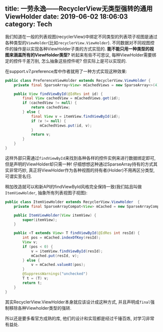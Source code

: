 title: 一劳永逸——RecyclerView无类型强转的通用ViewHolder
date: 2019-06-02 18:06:03
category: Tech
---
我们知道在一般的列表视图(recyclerView)中绑定不同类型的列表项子视图是通过各种类型的`ViewHolder`(比如`recyclerView.ViewHolder`). 不同数据对不同视图控件的操作是以实现各种ViewHolder子类的方式实现的.
**能不能只用一种类型的视图来涵盖所有的ViewHolder类型?** 听起来有些不可思议, 每种ViewHolder需要绑定的控件千差万别, 怎么抽象这些控件呢? 但实际上是可以实现的.

在support.v7.preference库中作者就用了一种方式实现这种效果:
```java
public class PreferenceViewHolder extends RecyclerView.ViewHolder {
    private final SparseArray<View> mCachedViews = new SparseArray<>(4);

    public View findViewById(@IdRes int id) {
        final View cachedView = mCachedViews.get(id);
        if (cachedView != null) {
            return cachedView;
        } else {
            final View v = itemView.findViewById(id);
            if (v != null) {
                mCachedViews.put(id, v);
            }
            return v;
        }
    }
}
```
这样外部只需通过`findViewById`来找到各种各样的控件实例来进行数据绑定即可, 但是声明的ViewHolder却只需一种! 仔细想想这种通过SparseArray持有的方式其实非常巧妙, 真正将ViewHolder作为各种视图的持有者(Holder)不用再区分类型, 可谓实至名归.

稍加改造就可以和新API的findViewById风格完全保持一致(我们姑且叫做`ItemViewHolder`, 抽象所有列表视图子视图):
```java
public class ItemViewHolder extends RecyclerView.ViewHolder  {
    private final SparseArrayCompat<View> mCached = new SparseArrayCompat<>(10);

    public ItemViewHolder(View itemView) {
        super(itemView);
    }

    public <T extends View> T findViewById(@IdRes int resId) {
        int pos = mCached.indexOfKey(resId);
        View v;
        if (pos < 0) {
            v = itemView.findViewById(resId);
            mCached.put(resId, v);
        } else {
            v = mCached.valueAt(pos);
        }
        @SuppressWarnings("unchecked")
        T t = (T) v;
        return t;
    }
}
```
其实RecyclerView.ViewHolder本身就应该设计成这种方式, 并且声明成`final`强制移除各种Viewholder类型的强转.

所以还是要多看官方成熟的库, 他们的设计和实现都是经过千锤百炼, 对学习非常有益处.
